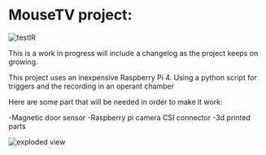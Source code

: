 # MouseTV project:
![testIR](https://user-images.githubusercontent.com/89796977/213597478-f91575fc-635d-4f5d-a935-2c39b58a0d6b.GIF)


This is a work in progress will include a changelog as the project keeps on growing.


This project uses an inexpensive Raspberry Pi 4. Using a python script for triggers and the recording in an operant chamber

Here are some part that will be needed in order to make it work:

-Magnetic door sensor
-Raspberry pi camera CSI connector
-3d printed parts



![exploded view](https://user-images.githubusercontent.com/89796977/213819772-2a9da793-c162-4670-8b96-57fcdda6b1e4.jpg)
